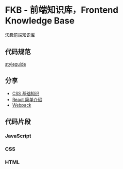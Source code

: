 # FKB - 前端知识库，Frontend Knowledge Base

沃趣前端知识库

## 代码规范

[styleguide](http://192.168.1.121/front-end/styleguide/tree/master)

## 分享

* [CSS 基础知识](http://192.168.1.121/front-end/fkb/tree/master/sharing-meeting/2016/css-bisic-knowledge)
* [React 简单介绍](http://192.168.1.121/front-end/fkb/tree/master/sharing-meeting/2016/react)
* [Webpack](http://192.168.1.121/front-end/fkb/tree/master/sharing-meeting/2016/webpack)

## 代码片段

### JavaScript

### CSS

### HTML


